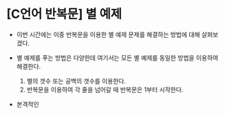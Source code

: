 # [C언어 반복문] 별 예제

* 이번 시간에는 이중 반복문을 이용한 별 예제 문제를 해결하는 방법에 대해 살펴보겠다.

* 별 예제를 푸는 방법은 다양한데 여기서는 모든 별 예제를 동일한 방법을 이용하여 해결한다.
  1. 별의 갯수 또는 공백의 갯수를 이용한다.
  2. 반복문을 이용하여 각 줄을 넘어갈 때 반복문은 1부터 시작한다.
* 본격적인 